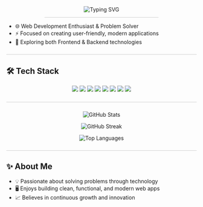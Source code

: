 <div align="center">
  <!-- Typing header with techy premium emojis -->
  <img src="https://readme-typing-svg.demolab.com?font=Fira+Code&size=32&pause=700&color=00F7FF&width=700&lines=%F0%9F%92%BB+Mark+Anthony+Garado+%F0%9F%92%BB;%F0%9F%92%BB+Tech+Explorer+%26+Builder+%F0%9F%92%BB" alt="Typing SVG" />
</div>

<div align="center" style="border-bottom: 1px solid #ccc; width: 60%; margin: 12px auto;"></div>

- 🌐 Web Development Enthusiast & Problem Solver  
- ⚡ Focused on creating user-friendly, modern applications 
- 🚀 Exploring both Frontend & Backend technologies

<div align="center" style="border-bottom: 1px solid #ccc; margin: 24px 0;"></div>

## 🛠 Tech Stack

<p align="center">
  <img src="https://img.shields.io/badge/JavaScript-323330?style=for-the-badge&logo=javascript&logoColor=F7DF1E"/>
  <img src="https://img.shields.io/badge/HTML5-E34F26?style=for-the-badge&logo=html5&logoColor=white"/>
  <img src="https://img.shields.io/badge/CSS3-1572B6?style=for-the-badge&logo=css3&logoColor=white"/>
  <img src="https://img.shields.io/badge/Tailwind_CSS-38B2AC?style=for-the-badge&logo=tailwind-css&logoColor=white"/>
  <img src="https://img.shields.io/badge/PHP-777BB4?style=for-the-badge&logo=php&logoColor=white"/>
  <img src="https://img.shields.io/badge/MySQL-005C84?style=for-the-badge&logo=mysql&logoColor=white"/>
  <img src="https://img.shields.io/badge/Git-F05032?style=for-the-badge&logo=git&logoColor=white"/>
  <img src="https://img.shields.io/badge/GitHub-181717?style=for-the-badge&logo=github&logoColor=white"/>
</p>

<div align="center" style="border-bottom: 1px solid #ccc; margin: 24px 0;"></div>

<p align="center">
  <img src="https://github-readme-stats.vercel.app/api?username=codewmarx&show_icons=true&theme=tokyonight" alt="GitHub Stats" />
</p>

<p align="center">
  <img src="https://streak-stats.demolab.com?user=codewmarx&theme=tokyonight" alt="GitHub Streak" />
</p>

<p align="center">
  <img src="https://github-readme-stats.vercel.app/api/top-langs/?username=codewmarx&layout=compact&theme=tokyonight" alt="Top Languages" />
</p>

<div align="center" style="border-bottom: 1px solid #ccc; margin: 24px 0;"></div>

## ✨ About Me

- 💡 Passionate about solving problems through technology  
- 🖥 Enjoys building clean, functional, and modern web apps  
- 📈 Believes in continuous growth and innovation

